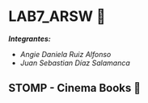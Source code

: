 # LAB7_ARSW 🚀
**_Integrantes:_**


* _Angie Daniela Ruiz Alfonso_
* _Juan Sebastian Díaz Salamanca_ 

## STOMP - Cinema Books 🎥
